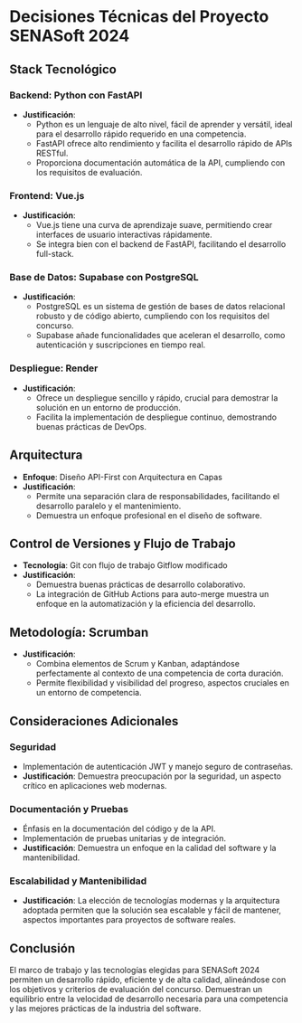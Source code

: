 # Decisiones Técnicas del Proyecto SENASoft 2024

## Stack Tecnológico

### Backend: Python con FastAPI

- **Justificación**: 
  - Python es un lenguaje de alto nivel, fácil de aprender y versátil, ideal para el desarrollo rápido requerido en una competencia.
  - FastAPI ofrece alto rendimiento y facilita el desarrollo rápido de APIs RESTful.
  - Proporciona documentación automática de la API, cumpliendo con los requisitos de evaluación.

### Frontend: Vue.js

- **Justificación**:
  - Vue.js tiene una curva de aprendizaje suave, permitiendo crear interfaces de usuario interactivas rápidamente.
  - Se integra bien con el backend de FastAPI, facilitando el desarrollo full-stack.

### Base de Datos: Supabase con PostgreSQL

- **Justificación**:
  - PostgreSQL es un sistema de gestión de bases de datos relacional robusto y de código abierto, cumpliendo con los requisitos del concurso.
  - Supabase añade funcionalidades que aceleran el desarrollo, como autenticación y suscripciones en tiempo real.

### Despliegue: Render

- **Justificación**:
  - Ofrece un despliegue sencillo y rápido, crucial para demostrar la solución en un entorno de producción.
  - Facilita la implementación de despliegue continuo, demostrando buenas prácticas de DevOps.

## Arquitectura

- **Enfoque**: Diseño API-First con Arquitectura en Capas
- **Justificación**: 
  - Permite una separación clara de responsabilidades, facilitando el desarrollo paralelo y el mantenimiento.
  - Demuestra un enfoque profesional en el diseño de software.

## Control de Versiones y Flujo de Trabajo

- **Tecnología**: Git con flujo de trabajo Gitflow modificado
- **Justificación**:
  - Demuestra buenas prácticas de desarrollo colaborativo.
  - La integración de GitHub Actions para auto-merge muestra un enfoque en la automatización y la eficiencia del desarrollo.

## Metodología: Scrumban

- **Justificación**:
  - Combina elementos de Scrum y Kanban, adaptándose perfectamente al contexto de una competencia de corta duración.
  - Permite flexibilidad y visibilidad del progreso, aspectos cruciales en un entorno de competencia.

## Consideraciones Adicionales

### Seguridad

- Implementación de autenticación JWT y manejo seguro de contraseñas.
- **Justificación**: Demuestra preocupación por la seguridad, un aspecto crítico en aplicaciones web modernas.

### Documentación y Pruebas

- Énfasis en la documentación del código y de la API.
- Implementación de pruebas unitarias y de integración.
- **Justificación**: Demuestra un enfoque en la calidad del software y la mantenibilidad.

### Escalabilidad y Mantenibilidad

- **Justificación**: La elección de tecnologías modernas y la arquitectura adoptada permiten que la solución sea escalable y fácil de mantener, aspectos importantes para proyectos de software reales.

## Conclusión

El marco de trabajo y las tecnologías elegidas para SENASoft 2024 permiten un desarrollo rápido, eficiente y de alta calidad, alineándose con los objetivos y criterios de evaluación del concurso. Demuestran un equilibrio entre la velocidad de desarrollo necesaria para una competencia y las mejores prácticas de la industria del software.